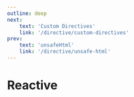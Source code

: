```yaml
---
outline: deep
next:
    text: 'Custom Directives'
    link: '/directive/custom-directives'
prev:
    text: 'unsafeHtml'
    link: '/directive/unsafe-html'
---
```


<!-- @format -->

# Reactive
